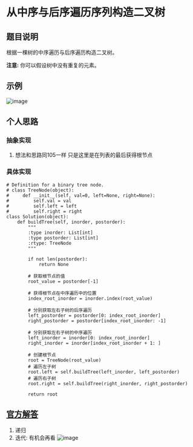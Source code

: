 # 从中序与后序遍历序列构造二叉树

## 题目说明
根据一棵树的中序遍历与后序遍历构造二叉树。

**注意:**
你可以假设树中没有重复的元素。
## 示例
![image](https://user-images.githubusercontent.com/21255807/115391895-8e925d80-a212-11eb-9567-ae50b9302b47.png)

## 个人思路
### 抽象实现
1. 想法和思路同105一样 只是这里是在列表的最后获得根节点
### 具体实现
```
# Definition for a binary tree node.
# class TreeNode(object):
#     def __init__(self, val=0, left=None, right=None):
#         self.val = val
#         self.left = left
#         self.right = right
class Solution(object):
    def buildTree(self, inorder, postorder):
        """
        :type inorder: List[int]
        :type postorder: List[int]
        :rtype: TreeNode
        """

        if not len(postorder):
            return None
            
        # 获取根节点的值
        root_value = postorder[-1]

        # 获得根节点在中序遍历中的位置
        index_root_inorder = inorder.index(root_value)

        # 分别获取左右子树的后序遍历
        left_postorder = postorder[0: index_root_inorder]
        right_postorder = postorder[index_root_inorder: -1]

        # 分别获取左右子树的中序遍历
        left_inorder = inorder[0: index_root_inorder]
        right_inorder = inorder[index_root_inorder + 1: ]

        # 创建根节点
        root = TreeNode(root_value)
        # 遍历左子树
        root.left = self.buildTree(left_inorder, left_postorder)
        # 遍历右子树
        root.right = self.buildTree(right_inorder, right_postorder)

        return root
```
## [官方解答](https://leetcode-cn.com/problems/construct-binary-tree-from-inorder-and-postorder-traversal/solution/cong-zhong-xu-yu-hou-xu-bian-li-xu-lie-gou-zao-14/)
1. 递归
2. 迭代: 有机会再看
![image](https://user-images.githubusercontent.com/21255807/115392588-50496e00-a213-11eb-8908-a77a7949909d.png)
